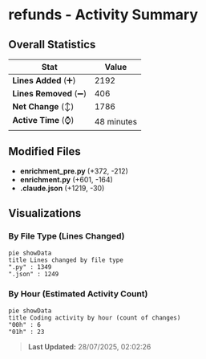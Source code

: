 # refunds - Activity Summary 

## Overall Statistics

| Stat                   | Value                                                             |
| ---------------------- | ----------------------------------------------------------------- |
| **Lines Added** (➕)   | 2192                                          |
| **Lines Removed** (➖) | 406                                        |
| **Net Change** (↕)    | 1786                |
| **Active Time** (⌚)   | 48 minutes |


## Modified Files
- **enrichment_pre.py** (+372, -212)
- **enrichment.py** (+601, -164)
- **.claude.json** (+1219, -30)

## Visualizations

### By File Type (Lines Changed)

```mermaid
pie showData
title Lines changed by file type
".py" : 1349
".json" : 1249
```

### By Hour (Estimated Activity Count)

```mermaid
pie showData
title Coding activity by hour (count of changes)
"00h" : 6
"01h" : 23
```


> **Last Updated:** 28/07/2025, 02:02:26